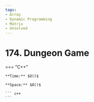 ```yaml
---
tags:
- Array
- Dynamic Programming
- Matrix
- Unsolved
---
```



# 174. Dungeon Game

=== "C++"

    **Time:** $O()$

    **Space:** $O()$

    ``` c++
    ```